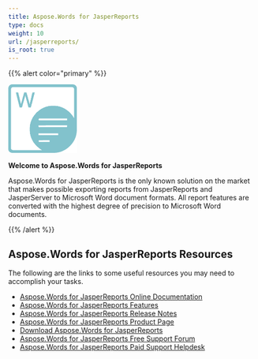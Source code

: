 ```yaml
---
title: Aspose.Words for JasperReports
type: docs
weight: 10
url: /jasperreports/
is_root: true
---
```


{{% alert color="primary" %}} 

**<img src="aspose_words-for-jasperreports.png" alt="todo:image_alt_text" style="zoom:50%;" />**

**Welcome to Aspose.Words for JasperReports**

Aspose.Words for JasperReports is the only known solution on the market that makes possible exporting reports from JasperReports and JasperServer to Microsoft Word document formats. All report features are converted with the highest degree of precision to Microsoft Word documents.

{{% /alert %}} 

## **Aspose.Words for JasperReports Resources**

The following are the links to some useful resources you may need to accomplish your tasks.

- [Aspose.Words for JasperReports Online Documentation](/words/jasperreports/)
- [Aspose.Words for JasperReports Features](/words/jasperreports/feature-tour/)
- [Aspose.Words for JasperReports Release Notes](/words/jasperreports/release-notes/)
- [Aspose.Words for JasperReports Product Page](https://products.aspose.com/words/jasperreports)
- [Download Aspose.Words for JasperReports](https://downloads.aspose.com/words/jasperreports)
- [Aspose.Words for JasperReports Free Support Forum](https://forum.aspose.com/c/words)
- [Aspose.Words for JasperReports Paid Support Helpdesk](https://helpdesk.aspose.com/)
